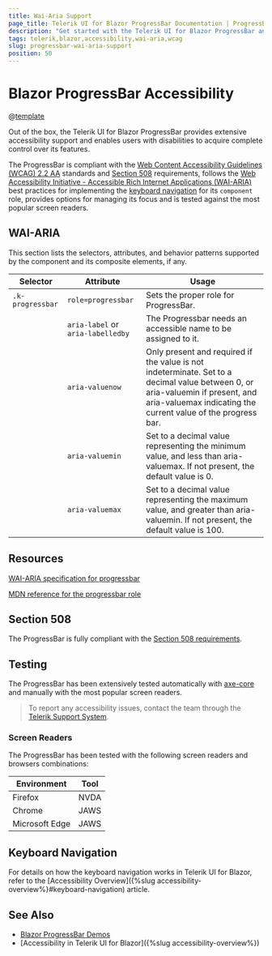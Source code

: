 ```yaml
---
title: Wai-Aria Support
page_title: Telerik UI for Blazor ProgressBar Documentation | ProgressBar Accessibility
description: "Get started with the Telerik UI for Blazor ProgressBar and learn about its accessibility support for WAI-ARIA, Section 508, and WCAG 2.2."
tags: telerik,blazor,accessibility,wai-aria,wcag
slug: progressbar-wai-aria-support 
position: 50 
---
```


# Blazor ProgressBar Accessibility

@[template](/_contentTemplates/common/parameters-table-styles.md#table-layout)



Out of the box, the Telerik UI for Blazor ProgressBar provides extensive accessibility support and enables users with disabilities to acquire complete control over its features.


The ProgressBar is compliant with the [Web Content Accessibility Guidelines (WCAG) 2.2 AA](https://www.w3.org/TR/WCAG22/) standards and [Section 508](https://www.section508.gov/) requirements, follows the [Web Accessibility Initiative - Accessible Rich Internet Applications (WAI-ARIA)](https://www.w3.org/WAI/ARIA/apg/) best practices for implementing the [keyboard navigation](#keyboard-navigation) for its `component` role, provides options for managing its focus and is tested against the most popular screen readers.

## WAI-ARIA


This section lists the selectors, attributes, and behavior patterns supported by the component and its composite elements, if any.

| Selector | Attribute | Usage |
| -------- | --------- | ----- |
| `.k-progressbar` | `role=progressbar` | Sets the proper role for ProgressBar. |
|  | `aria-label` or `aria-labelledby` | The Progressbar needs an accessible name to be assigned to it. |
|  | `aria-valuenow` | Only present and required if the value is not indeterminate. Set to a decimal value between 0, or aria-valuemin if present, and aria-valuemax indicating the current value of the progress bar. |
|  | `aria-valuemin` | Set to a decimal value representing the minimum value, and less than aria-valuemax. If not present, the default value is 0. |
|  | `aria-valuemax` | Set to a decimal value representing the maximum value, and greater than aria-valuemin. If not present, the default value is 100. |

## Resources

[WAI-ARIA specification for progressbar](https://www.w3.org/TR/wai-aria-1.2/#progressbar)

[MDN reference for the progressbar role](https://developer.mozilla.org/en-US/docs/Web/Accessibility/ARIA/Roles/progressbar_role#associated_wai-aria_roles_states_and_properties)

## Section 508


The ProgressBar is fully compliant with the [Section 508 requirements](http://www.section508.gov/).

## Testing


The ProgressBar has been extensively tested automatically with [axe-core](https://github.com/dequelabs/axe-core) and manually with the most popular screen readers.

> To report any accessibility issues, contact the team through the [Telerik Support System](https://www.telerik.com/account/support-center).

### Screen Readers


The ProgressBar has been tested with the following screen readers and browsers combinations:

| Environment | Tool |
| ----------- | ---- |
| Firefox | NVDA |
| Chrome | JAWS |
| Microsoft Edge | JAWS |



## Keyboard Navigation

For details on how the keyboard navigation works in Telerik UI for Blazor, refer to the [Accessibility Overview]({%slug accessibility-overview%}#keyboard-navigation) article.

## See Also

* [Blazor ProgressBar Demos](https://demos.telerik.com/blazor-ui/progressbar/overview)
* [Accessibility in Telerik UI for Blazor]({%slug accessibility-overview%})